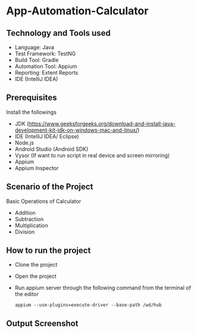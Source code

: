 # App-Automation-Calculator

## Technology and Tools used
- Language: Java
- Test Framework: TestNG
- Build Tool: Gradle
- Automation Tool: Appium
- Reporting: Extent Reports
- IDE (IntelliJ IDEA)

## Prerequisites
Install the followings
- JDK (https://www.geeksforgeeks.org/download-and-install-java-development-kit-jdk-on-windows-mac-and-linux/)
- IDE (IntelliJ IDEA/ Eclipse)
- Node.js
- Android Studio (Android SDK)
- Vysor (If want to run script in real device and screen mirroring)
- Appium
- Appium Inspector
 
## Scenario of the Project
Basic Operations of Calculator
- Addition
- Subtraction
- Multiplication
- Division

## How to run the project
- Clone the project
- Open the project
- Run appium server through the following command from the terminal of the editor 

      appium --use-plugins=execute-driver --base-path /wd/hub

## Output Screenshot
